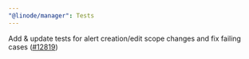 ```yaml
---
"@linode/manager": Tests
---
```


Add & update tests for alert creation/edit scope changes and fix failing cases ([#12819](https://github.com/linode/manager/pull/12819))
